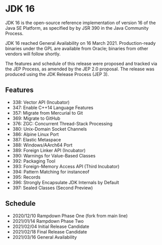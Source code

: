 # JDK 16
JDK 16 is the open-source reference implementation of version 16 of the Java SE Platform, as specified by by JSR 390 in the Java Community Process.

JDK 16 reached General Availability on 16 March 2021. Production-ready binaries under the GPL are available from Oracle; binaries from other vendors will follow shortly.

The features and schedule of this release were proposed and tracked via the JEP Process, as amended by the JEP 2.0 proposal. The release was produced using the JDK Release Process (JEP 3).

## Features
+ 338:	Vector API (Incubator)
+ 347:	Enable C++14 Language Features
+ 357:	Migrate from Mercurial to Git
+ 369:	Migrate to GitHub
+ 376:	ZGC: Concurrent Thread-Stack Processing
+ 380:	Unix-Domain Socket Channels
+ 386:	Alpine Linux Port
+ 387:	Elastic Metaspace
+ 388:	Windows/AArch64 Port
+ 389:	Foreign Linker API (Incubator)
+ 390:	Warnings for Value-Based Classes
+ 392:	Packaging Tool
+ 393:	Foreign-Memory Access API (Third Incubator)
+ 394:	Pattern Matching for instanceof
+ 395:	Records
+ 396:	Strongly Encapsulate JDK Internals by Default
+ 397:	Sealed Classes (Second Preview)

## Schedule
+ 2020/12/10		Rampdown Phase One (fork from main line)
+ 2021/01/14		Rampdown Phase Two
+ 2021/02/04		Initial Release Candidate
+ 2021/02/18		Final Release Candidate
+ 2021/03/16		General Availability